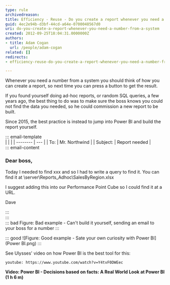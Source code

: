 ```yaml
---
type: rule
archivedreason: 
title: Efficiency - Reuse - Do you create a report whenever you need a number from a system?
guid: 4ec2e94b-d3bf-44cd-a64e-0700048567d0
uri: do-you-create-a-report-whenever-you-need-a-number-from-a-system
created: 2012-09-25T18:04:31.0000000Z
authors:
- title: Adam Cogan
  url: /people/adam-cogan
related: []
redirects:
- efficiency-reuse-do-you-create-a-report-whenever-you-need-a-number-from-a-system

---
```


Whenever you need a number from a system you should think of how you can create a report, so next time you can press a button to get the result.

<!--endintro-->

If you found yourself doing ad-hoc reports, or random SQL queries, a few years ago, the best thing to do was to make sure the boss knows you could not find the data you needed, so he could commission a new report to be built.

Since 2015, the best practice is instead to jump into Power BI and build the report yourself.

::: email-template  
|          |     |
| -------- | --- |
| To:      | Mr. Northwind |
| Subject: | Report needed  |  
::: email-content  

### Dear boss,

Today I needed to find xxx and so I had to write a query to find it. You can find it at \\server\Reports\_Adhoc\SalesByRegion.xlsx

I suggest adding this into our Performance Point Cube so I could find it at a URL.  

Dave

:::  
:::  
::: bad
Figure: Bad example - Can't build it yourself, sending an email to your boss for a number
:::

::: good
![Figure: Good example - Sate your own curiosity with Power BI](Power BI.png) 
:::

See Ulysses' video on how Power BI is the best tool for this: 
 
`youtube: https://www.youtube.com/watch?v=Y4tvF0DWEec`

**Video: Power BI - Decisions based on facts: A Real World Look at Power BI (1 h 6 m)**
